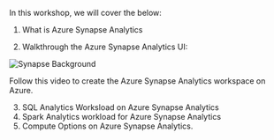 In this workshop, we will cover the below:
1. What is Azure Synapse Analytics

2. Walkthrough the Azure Synapse Analytics UI:

![Synapse Background](Synapse_Background.png)

Follow this video to create the Azure Synapse Analytics workspace on Azure.

3. SQL Analytics Worksload on Azure Synapse Analytics
4. Spark Analytics workload for Azure Synapse Analytics
5. Compute Options on Azure Synapse Analytics.
